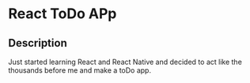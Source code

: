 React ToDo APp
=============

Description
----------------
Just started learning React and React Native and decided to act like the thousands before me and make a toDo app.